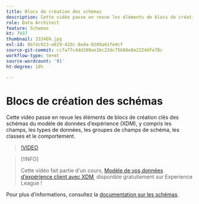 ```yaml
---
title: Blocs de création des schémas
description: Cette vidéo passe en revue les éléments de blocs de création clés des schémas du modèle de données d’expérience (XDM), y compris les champs, les types de données, les groupes de champs de schéma, les classes et le comportement.
role: Data Architect
feature: Schemas
kt: 7937
thumbnail: 333469.jpg
exl-id: 8b74c923-e629-42dc-8e4a-9289a61fe4cf
source-git-commit: cc7a77c4dd380ae1bc23dc75608e8e2224dfe78c
workflow-type: tm+mt
source-wordcount: '91'
ht-degree: 18%

---
```


# Blocs de création des schémas

Cette vidéo passe en revue les éléments de blocs de création clés des schémas du modèle de données d’expérience (XDM), y compris les champs, les types de données, les groupes de champs de schéma, les classes et le comportement.

>[!VIDEO](https://video.tv.adobe.com/v/333469?quality=12&learn=on)

>[!INFO]
>
> Cette vidéo fait partie d&#39;un cours, [Modèle de vos données d’expérience client avec XDM](https://experienceleague.adobe.com/?recommended=ExperiencePlatform-D-1-2021.1.xdm), disponible gratuitement sur Experience League !

Pour plus d’informations, consultez la [documentation sur les schémas](https://experienceleague.adobe.com/docs/experience-platform/xdm/home.html?lang=fr).
